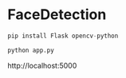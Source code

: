 # FaceDetection


~~~python
pip install Flask opencv-python
~~~

~~~python
python app.py
~~~

http://localhost:5000
